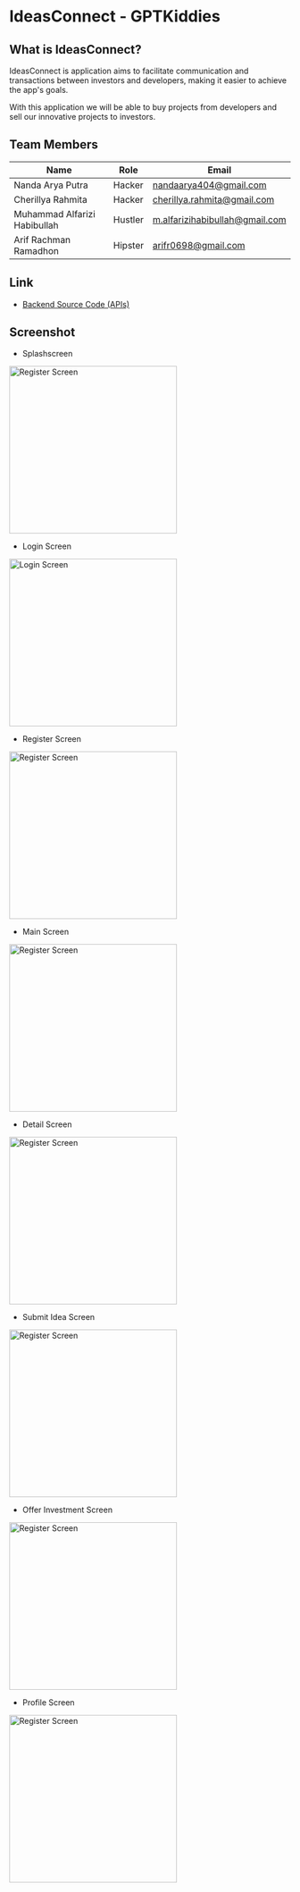 # IdeasConnect - GPTKiddies

## What is IdeasConnect?

IdeasConnect is application aims to facilitate communication and transactions between investors and developers, making it easier to achieve the app's goals. 

With this application we will be able to buy projects from developers and sell our innovative projects to investors.

## Team Members

| Name                            | Role               | Email                           |
| ------------------------------- | ------------------ | ------------------------------- |
| Nanda Arya Putra                | Hacker             | nandaarya404@gmail.com          |
| Cherillya Rahmita               | Hacker             | cherillya.rahmita@gmail.com     |
| Muhammad Alfarizi Habibullah    | Hustler            | m.alfarizihabibullah@gmail.com  |
| Arif Rachman Ramadhon           | Hipster            | arifr0698@gmail.com             |

## Link

- [Backend Source Code (APIs)](https://github.com/rillyaa/backend-IC)

## Screenshot
- Splashscreen
  
<img src="https://github.com/nandaarya/IdeasConnect/blob/master/screenshot/splashscreen.jpg" alt="Register Screen" width="300px" />

- Login Screen
  
<img src="https://github.com/nandaarya/IdeasConnect/blob/master/screenshot/login.jpg" alt="Login Screen" width="300px" />

- Register Screen
  
<img src="https://github.com/nandaarya/IdeasConnect/blob/master/screenshot/register.jpg" alt="Register Screen" width="300px" />

- Main Screen
  
<img src="https://github.com/nandaarya/IdeasConnect/blob/master/screenshot/mainscreen.jpg" alt="Register Screen" width="300px" />

- Detail Screen
  
<img src="https://github.com/nandaarya/IdeasConnect/blob/master/screenshot/ideadetail.jpg" alt="Register Screen" width="300px" />

- Submit Idea Screen
  
<img src="https://github.com/nandaarya/IdeasConnect/blob/master/screenshot/submitidea.jpg" alt="Register Screen" width="300px" />

- Offer Investment Screen
  
<img src="https://github.com/nandaarya/IdeasConnect/blob/master/screenshot/offerinvestment.jpg" alt="Register Screen" width="300px" />

- Profile Screen
  
<img src="https://github.com/nandaarya/IdeasConnect/blob/master/screenshot/profil.jpg" alt="Register Screen" width="300px" />
